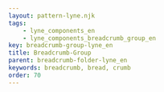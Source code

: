```yaml
---
layout: pattern-lyne.njk
tags: 
    - lyne_components_en
    - lyne_components_breadcrumb_group_en
key: breadcrumb-group-lyne_en
title: Breadcrumb-Group
parent: breadcrumb-folder-lyne_en
keywords: breadcrumb, bread, crumb
order: 70
---
```

